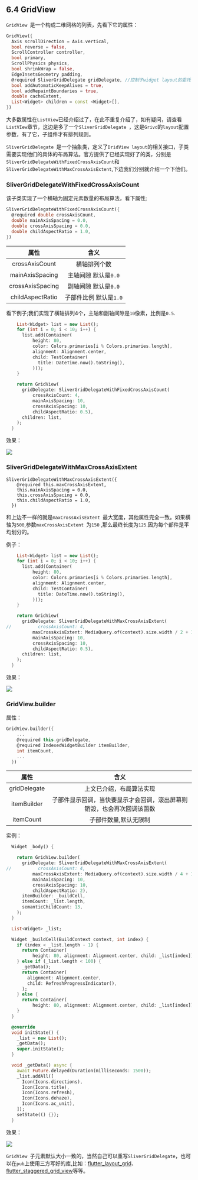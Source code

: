 ## 6.4 GridView

`GridView `是一个构成二维网格的列表，先看下它的属性：

```dart
GridView({
  Axis scrollDirection = Axis.vertical,
  bool reverse = false,
  ScrollController controller,
  bool primary,
  ScrollPhysics physics,
  bool shrinkWrap = false,
  EdgeInsetsGeometry padding,
  @required SliverGridDelegate gridDelegate, //控制子widget layout的委托
  bool addAutomaticKeepAlives = true,
  bool addRepaintBoundaries = true,
  double cacheExtent,
  List<Widget> children = const <Widget>[],
})
```

大多数属性在`ListView`已经介绍过了，在此不重复介绍了，如有疑问，请查看`ListVIew`章节，这边是多了一个`SliverGridDelegate `，这是`Grivd`的`layout`配置参数，有了它，子组件才有排列规则。

`SliverGridDelegate `是一个抽象类，定义了`DridView layout`的相关接口，子类需要实现他们的具体的布局算法。官方提供了已经实现好了的类，分别是`SliverGridDelegateWithFixedCrossAxisCount`和`SliverGridDelegateWithMaxCrossAxisExtent`,下边我们分别就介绍一个下他们。

### SliverGridDelegateWithFixedCrossAxisCount

该子类实现了一个横轴为固定元素数量的布局算法，看下属性;


```dart
SliverGridDelegateWithFixedCrossAxisCount({
  @required double crossAxisCount, 
  double mainAxisSpacing = 0.0,
  double crossAxisSpacing = 0.0,
  double childAspectRatio = 1.0,
})
```
|属性|含义|
|:-:|:-:|
| crossAxisCount |横轴排列个数|
| mainAxisSpacing |主轴间隙 默认是`0.0`|
| crossAxisSpacing |副轴间隙  默认是`0.0`|
| childAspectRatio |子部件比例 默认是`1.0`|

看下例子;我们实现了横轴排列4个，主轴和副轴间隙是`10`像素，比例是`0.5`.


```dart
    List<Widget> list = new List();
    for (int i = 0; i < 10; i++) {
      list.add(Container(
          height: 80,
          color: Colors.primaries[i % Colors.primaries.length],
          alignment: Alignment.center,
          child: TestContainer(
            title: DateTime.now().toString(),
          )));
    }

    return GridView(
      gridDelegate: SliverGridDelegateWithFixedCrossAxisCount(
          crossAxisCount: 4,
          mainAxisSpacing: 10,
          crossAxisSpacing: 10,
          childAspectRatio: 0.5),
      children: list,
    );
  }
```

效果：

![](../imgs/6.4.1-1.png)

### SliverGridDelegateWithMaxCrossAxisExtent

```
SliverGridDelegateWithMaxCrossAxisExtent({
    @required this.maxCrossAxisExtent,
    this.mainAxisSpacing = 0.0,
    this.crossAxisSpacing = 0.0,
    this.childAspectRatio = 1.0,
  })
```
和上边不一样的就是`maxCrossAxisExtent `最大宽度，其他属性完全一致。如果横轴为`500`,参数`maxCrossAxisExtent `为`150`
,那么最终长度为`125`.因为每个部件是平均划分的。

例子：

```dart
    List<Widget> list = new List();
    for (int i = 0; i < 10; i++) {
      list.add(Container(
          height: 80,
          color: Colors.primaries[i % Colors.primaries.length],
          alignment: Alignment.center,
          child: TestContainer(
            title: DateTime.now().toString(),
          )));
    }

    return GridView(
      gridDelegate: SliverGridDelegateWithMaxCrossAxisExtent(
//          crossAxisCount: 4,
          maxCrossAxisExtent: MediaQuery.of(context).size.width / 2 + 100.0,
          mainAxisSpacing: 10,
          crossAxisSpacing: 10,
          childAspectRatio: 0.5),
      children: list,
    );
  }
```

效果：

![](../imgs/6.4.1-2.png)


### GridView.builder

属性：

```dart
GridView.builder({
	...
    @required this.gridDelegate,
    @required IndexedWidgetBuilder itemBuilder,
    int itemCount,
    ...
  }) 
```
|属性|含义|
|:-:|:-:|
| gridDelegate |上文已介绍，布局算法实现|
| itemBuilder |子部件显示回调，当快要显示才会回调，滚出屏幕则销毁，也会再次回调该函数|
| itemCount |子部件数量,默认无限制|


实例：

```dart
  Widget _body() {

    return GridView.builder(
      gridDelegate: SliverGridDelegateWithMaxCrossAxisExtent(
//          crossAxisCount: 4,
          maxCrossAxisExtent: MediaQuery.of(context).size.width / 4 + 10.0,
          mainAxisSpacing: 10,
          crossAxisSpacing: 10,
          childAspectRatio: 2),
      itemBuilder: _buildCell,
      itemCount: _list.length,
      semanticChildCount: 13,
    );
  }

  List<Widget> _list;

  Widget _buildCell(BuildContext context, int index) {
    if (index < _list.length - 1) {
      return Container(
          height: 80, alignment: Alignment.center, child: _list[index]);
    } else if (_list.length < 100) {
      _getData();
      return Container(
        alignment: Alignment.center,
        child: RefreshProgressIndicator(),
      );
    } else {
      return Container(
          height: 80, alignment: Alignment.center, child: _list[index]);
    }
  }

  @override
  void initState() {
    _list = new List();
    _getData();
    super.initState();
  }

  void _getData() async {
    await Future.delayed(Duration(milliseconds: 1500));
    _list.addAll([
      Icon(Icons.directions),
      Icon(Icons.title),
      Icon(Icons.refresh),
      Icon(Icons.dehaze),
      Icon(Icons.ac_unit),
    ]);
    setState(() {});
  }
```

效果：

![](../imgs/6.4.1-1.gif)



`GridView `子元素默认大小一致的，当然自己可以重写`SliverGridDelegate`，也可以在`pub`上使用三方写好的库,比如：[flutter_layout_grid](https://pub.flutter-io.cn/packages/flutter_layout_grid)、[flutter_staggered_grid_view](https://pub.flutter-io.cn/packages/flutter_staggered_grid_view)等等。














